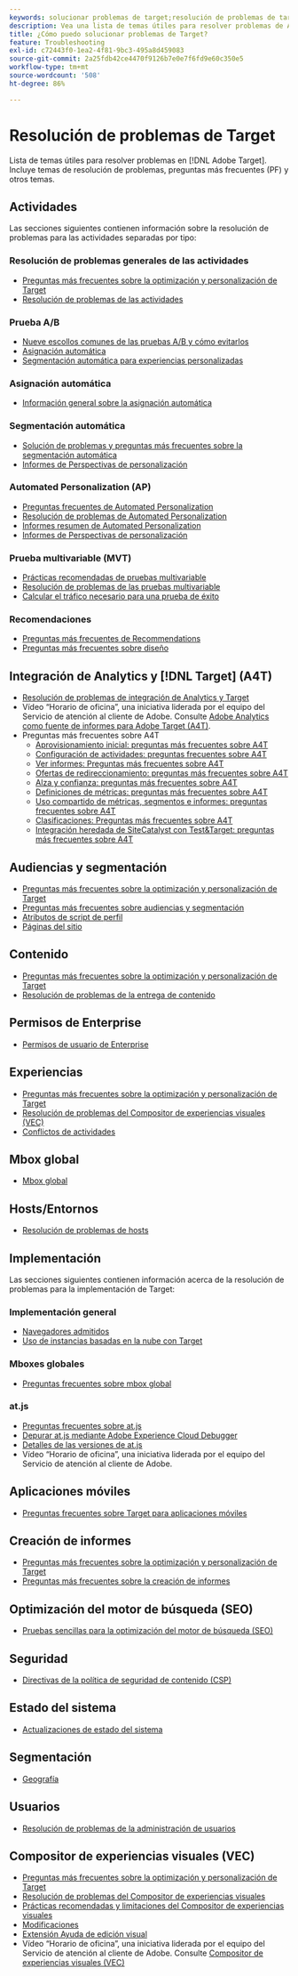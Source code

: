 ```yaml
---
keywords: solucionar problemas de target;resolución de problemas de target;resolver problemas
description: Vea una lista de temas útiles para resolver problemas de Adobe Target. Incluye temas de resolución de problemas, preguntas más frecuentes (FAQ) y otros.
title: ¿Cómo puedo solucionar problemas de Target?
feature: Troubleshooting
exl-id: c72443f0-1ea2-4f81-9bc3-495a8d459083
source-git-commit: 2a25fdb42ce4470f9126b7e0e7f6fd9e60c350e5
workflow-type: tm+mt
source-wordcount: '508'
ht-degree: 86%

---
```


# Resolución de problemas de Target

Lista de temas útiles para resolver problemas en [!DNL Adobe Target]. Incluye temas de resolución de problemas, preguntas más frecuentes (PF) y otros temas.

## Actividades

Las secciones siguientes contienen información sobre la resolución de problemas para las actividades separadas por tipo:

### Resolución de problemas generales de las actividades

* [Preguntas más frecuentes sobre la optimización y personalización de Target](/help/main/c-intro/cmp-target-standard-cheatsheet.md)
* [Resolución de problemas de las actividades](/help/main/c-activities/c-troubleshooting-activities/troubleshooting-activities.md)

### Prueba A/B

* [Nueve escollos comunes de las pruebas A/B y cómo evitarlos](/help/main/c-activities/t-test-ab/common-ab-testing-pitfalls.md)
* [Asignación automática](/help/main/c-activities/automated-traffic-allocation/automated-traffic-allocation.md)
* [Segmentación automática para experiencias personalizadas](/help/main/c-activities/auto-target/auto-target-to-optimize.md)

### Asignación automática

* [Información general sobre la asignación automática](/help/main/c-activities/automated-traffic-allocation/automated-traffic-allocation.md#section_0E72C1D72DE74F589F965D4B1763E5C3)

### Segmentación automática

* [Solución de problemas y preguntas más frecuentes sobre la segmentación automática](/help/main/c-activities/auto-target/auto-target-troubleshooting-faqs.md)
* [Informes de Perspectivas de personalización](/help/main/c-reports/c-personalization-insights-reports/personalization-insights-reports.md)

### Automated Personalization (AP)

* [Preguntas frecuentes de Automated Personalization](/help/main/c-activities/t-automated-personalization/automated-personalization-faq.md)
* [Resolución de problemas de Automated Personalization](/help/main/c-activities/t-automated-personalization/ap-trouble.md)
* [Informes resumen de Automated Personalization](/help/main/c-reports/personalization-reports/reports-ap.md)
* [Informes de Perspectivas de personalización](/help/main/c-reports/c-personalization-insights-reports/personalization-insights-reports.md)

### Prueba multivariable (MVT)

* [Prácticas recomendadas de pruebas multivariable](/help/main/c-activities/c-multivariate-testing/best-practices.md)
* [Resolución de problemas de las pruebas multivariable](/help/main/c-activities/c-multivariate-testing/best-practices.md)
* [Calcular el tráfico necesario para una prueba de éxito](/help/main/c-activities/c-multivariate-testing/t-create-multivariate-test/traffic-estimator.md)

### Recomendaciones

* [Preguntas más frecuentes de Recommendations](/help/main/c-recommendations/c-recommendations-faq/recommendations-faq.md)
* [Preguntas más frecuentes sobre diseño](/help/main/c-recommendations/c-design-overview/template-faq.md)

## Integración de Analytics y [!DNL Target] (A4T)

* [Resolución de problemas de integración de Analytics y Target](/help/main/c-integrating-target-with-mac/a4t/c-a4t-troubleshooting/a4t-troubleshooting.md)
* Vídeo “Horario de oficina”, una iniciativa liderada por el equipo del Servicio de atención al cliente de Adobe. Consulte [Adobe Analytics como fuente de informes para Adobe Target (A4T)](/help/main/c-integrating-target-with-mac/a4t/a4t.md).
* Preguntas más frecuentes sobre A4T
   * [Aprovisionamiento inicial: preguntas más frecuentes sobre A4T](/help/main/c-integrating-target-with-mac/a4t/r-a4t-faq/a4t-faq-initial-provisioning.md)
   * [Configuración de actividades: preguntas frecuentes sobre A4T](/help/main/c-integrating-target-with-mac/a4t/r-a4t-faq/a4t-faq-activity-setup.md)
   * [Ver informes: Preguntas más frecuentes sobre A4T](/help/main/c-integrating-target-with-mac/a4t/r-a4t-faq/a4t-faq-viewing-reports.md)
   * [Ofertas de redireccionamiento: preguntas más frecuentes sobre A4T](/help/main/c-integrating-target-with-mac/a4t/r-a4t-faq/a4t-faq-redirect-offers.md)
   * [Alza y confianza: preguntas más frecuentes sobre A4T](/help/main/c-integrating-target-with-mac/a4t/r-a4t-faq/a4t-faq-lift-and-confidence.md)
   * [Definiciones de métricas: preguntas más frecuentes sobre A4T](/help/main/c-integrating-target-with-mac/a4t/r-a4t-faq/a4t-faq-metric-definition.md)
   * [Uso compartido de métricas, segmentos e informes: preguntas frecuentes sobre A4T](/help/main/c-target/c-troubleshooting-targets-and-audiences/a4t-faq-sharing-metrics-audiences-reports.md)
   * [Clasificaciones: Preguntas más frecuentes sobre A4T](/help/main/c-integrating-target-with-mac/a4t/r-a4t-faq/a4t-faq-classifications.md)
   * [Integración heredada de SiteCatalyst con Test&amp;Target: preguntas más frecuentes sobre A4T](/help/main/c-integrating-target-with-mac/a4t/r-a4t-faq/a4t-faq-old-integration.md)

## Audiencias y segmentación

* [Preguntas más frecuentes sobre la optimización y personalización de Target](/help/main/c-intro/cmp-target-standard-cheatsheet.md)
* [Preguntas más frecuentes sobre audiencias y segmentación](/help/main/c-target/c-troubleshooting-targets-and-audiences/troubleshooting-targets-and-audiences.md)
* [Atributos de script de perfil](/help/main/c-target/c-visitor-profile/profile-parameters.md)
* [Páginas del sitio](/help/main/c-target/c-audiences/c-target-rules/site-pages.md)

## Contenido

* [Preguntas más frecuentes sobre la optimización y personalización de Target](/help/main/c-intro/cmp-target-standard-cheatsheet.md)
* [Resolución de problemas de la entrega de contenido](/help/main/c-activities/c-troubleshooting-activities/content-trouble.md)

## Permisos de Enterprise

* [Permisos de usuario de Enterprise](/help/main/administrating-target/c-user-management/property-channel/property-channel.md)

## Experiencias

* [Preguntas más frecuentes sobre la optimización y personalización de Target](/help/main/c-intro/cmp-target-standard-cheatsheet.md)
* [Resolución de problemas del Compositor de experiencias visuales (VEC)](/help/main/c-experiences/c-visual-experience-composer/r-troubleshoot-composer/troubleshoot-composer.md)
* [Conflictos de actividades](/help/main/c-experiences/c-visual-experience-composer/activity-collisions.md)

## Mbox global

* [Mbox global](https://experienceleague.corp.adobe.com/docs/target-dev/developer/client-side/global-mbox/global-mbox-faq.html)

## Hosts/Entornos

* [Resolución de problemas de hosts](/help/main/administrating-target/hosts.md)

## Implementación

Las secciones siguientes contienen información acerca de la resolución de problemas para la implementación de Target:

### Implementación general

* [Navegadores admitidos](https://experienceleague.corp.adobe.com/docs/target-dev/developer/implementation/supported-browsers.html)
* [Uso de instancias basadas en la nube con Target](https://experienceleague.corp.adobe.com/docs/target-dev/developer/client-side/at-js-implementation/functions-overview/targeting-using-cloud-based-instances.html)

### Mboxes globales

* [Preguntas frecuentes sobre mbox global](https://experienceleague.corp.adobe.com/docs/target-dev/developer/client-side/global-mbox/global-mbox-faq.html)

### at.js

* [Preguntas frecuentes sobre at.js](https://experienceleague.corp.adobe.com/docs/target-dev/developer/client-side/at-js-implementation/target-atjs-faq.html/)
* [Depurar at.js mediante Adobe Experience Cloud Debugger](https://experienceleague.corp.adobe.com/docs/target-dev/developer/client-side/at-js-implementation/functions-overview/target-debugging-atjs.html)
* [Detalles de las versiones de at.js](https://experienceleague.corp.adobe.com/docs/target-dev/developer/client-side/at-js-implementation/target-atjs-versions.html?lang=es)
* Vídeo “Horario de oficina”, una iniciativa liderada por el equipo del Servicio de atención al cliente de Adobe. 

## Aplicaciones móviles

* [Preguntas frecuentes sobre Target para aplicaciones móviles](https://experienceleague.corp.adobe.com/docs/target-dev/developer/mobile-apps/mobile-faq.html)

## Creación de informes

* [Preguntas más frecuentes sobre la optimización y personalización de Target](/help/main/c-intro/cmp-target-standard-cheatsheet.md)
* [Preguntas más frecuentes sobre la creación de informes](/help/main/c-reports/reporting-frequently-asked-questions.md)

## Optimización del motor de búsqueda (SEO)

* [Pruebas sencillas para la optimización del motor de búsqueda (SEO)](https://experienceleague.corp.adobe.com/docs/target-dev/developer/client-side/at-js-implementation/at-js/how-atjs-works.html)

## Seguridad

* [Directivas de la política de seguridad de contenido (CSP)](https://experienceleague.corp.adobe.com/docs/target-dev/developer/implementation/privacy/content-security-policy.html?lang=es)

## Estado del sistema

* [Actualizaciones de estado del sistema](/help/main/r-release-notes/system-status-updates.md)

## Segmentación

* [Geografía](/help/main/c-target/c-audiences/c-target-rules/geo.md)

## Usuarios

* [Resolución de problemas de la administración de usuarios](/help/main/administrating-target/c-user-management/c-user-management/troubleshooting-user-management.md)

## Compositor de experiencias visuales (VEC)

* [Preguntas más frecuentes sobre la optimización y personalización de Target](/help/main/c-intro/cmp-target-standard-cheatsheet.md)
* [Resolución de problemas del Compositor de experiencias visuales](/help/main/c-experiences/c-visual-experience-composer/r-troubleshoot-composer/troubleshoot-composer.md)
* [Prácticas recomendadas y limitaciones del Compositor de experiencias visuales](/help/main/c-experiences/c-visual-experience-composer/experience-composer-best-practices.md)
* [Modificaciones](/help/main/c-experiences/c-visual-experience-composer/c-vec-code-editor/vec-code-editor.md)
* [Extensión Ayuda de edición visual](/help/main/c-experiences/c-visual-experience-composer/r-troubleshoot-composer/visual-editing-helper-extension.md)
* Vídeo “Horario de oficina”, una iniciativa liderada por el equipo del Servicio de atención al cliente de Adobe. Consulte [Compositor de experiencias visuales (VEC)](/help/main/c-experiences/c-visual-experience-composer/visual-experience-composer.md)
